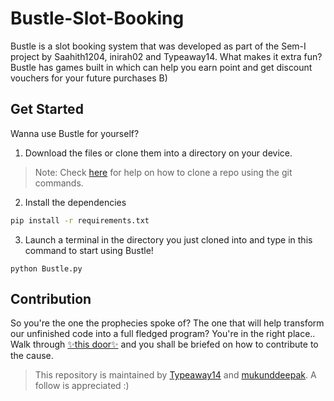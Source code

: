 # Bustle-Slot-Booking

Bustle is a slot booking system that was developed as part of the Sem-I project by Saahith1204, inirah02 and Typeaway14. What makes it extra fun? Bustle has games built in which can help you earn point and get discount vouchers for your future purchases B)

## Get Started
Wanna use Bustle for yourself?
  1. Download the files or clone them into a directory on your device.
> Note: Check [here](https://docs.github.com/en/repositories/creating-and-managing-repositories/cloning-a-repository) for help on how to clone a repo using the git        commands.
  2. Install the dependencies
```bash
pip install -r requirements.txt
```
  3. Launch a terminal in the directory you just cloned into and type in this command to start using Bustle!
```
python Bustle.py
```
 
## Contribution
So you're the one the prophecies spoke of? The one that will help transform our unfinished code into a full fledged program? You're in the right place..
Walk through [✨this door✨](/CONTRIBUTING.md) and you shall be briefed on how to contribute to the cause. 
 
>This repository is maintained by [Typeaway14](https://github.com/Typeaway14) and [mukunddeepak](https://github.com/mukunddeepak). A follow is appreciated :)



